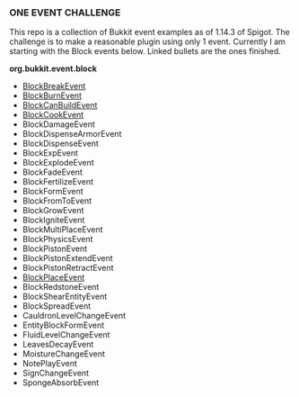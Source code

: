### **ONE EVENT CHALLENGE**

This repo is a collection of Bukkit event examples as of 1.14.3 of Spigot. The challenge is to make a reasonable plugin using only 1 event. Currently I am starting with the Block events below. Linked bullets are the ones finished.

**org.bukkit.event.block**
- [BlockBreakEvent](https://github.com/Ugleh/One-Event-Challenge/tree/master/BlockBreakEvent "BlockBreakEvent")
- [BlockBurnEvent](https://github.com/Ugleh/One-Event-Challenge/tree/master/BlockBurnEvent "BlockBurnEvent")
- [BlockCanBuildEvent](https://github.com/Ugleh/One-Event-Challenge/tree/master/BlockCanBuildEvent "BlockCanBuildEvent")
- [BlockCookEvent](https://github.com/Ugleh/One-Event-Challenge/tree/master/BlockCookEvent "BlockCookEvent")
- BlockDamageEvent
- BlockDispenseArmorEvent
- BlockDispenseEvent
- BlockExpEvent
- BlockExplodeEvent
- BlockFadeEvent
- BlockFertilizeEvent
- BlockFormEvent
- BlockFromToEvent
- BlockGrowEvent
- BlockIgniteEvent
- BlockMultiPlaceEvent
- BlockPhysicsEvent
- BlockPistonEvent
- BlockPistonExtendEvent
- BlockPistonRetractEvent
- [BlockPlaceEvent](https://github.com/Ugleh/One-Event-Challenge/tree/master/BlockPlaceEvent "BlockPlaceEvent")
- BlockRedstoneEvent
- BlockShearEntityEvent
- BlockSpreadEvent
- CauldronLevelChangeEvent
- EntityBlockFormEvent
- FluidLevelChangeEvent
- LeavesDecayEvent
- MoistureChangeEvent
- NotePlayEvent
- SignChangeEvent
- SpongeAbsorbEvent
